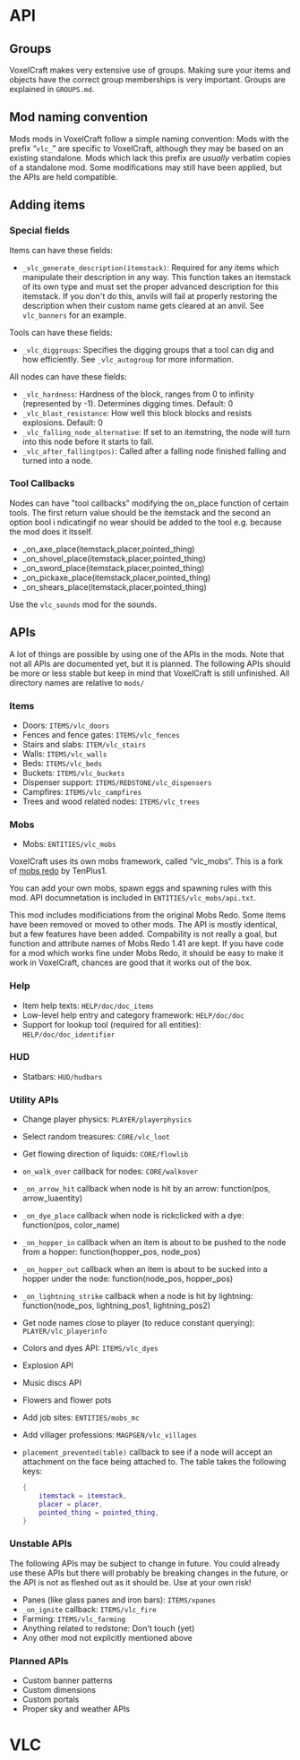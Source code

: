 # API
## Groups
VoxelCraft makes very extensive use of groups. Making sure your items and
objects have the correct group memberships is very important. Groups are
explained in `GROUPS.md`.

## Mod naming convention
Mods mods in VoxelCraft follow a simple naming convention: Mods with the prefix
“`vlc_`” are specific to VoxelCraft, although they may be based on an existing
standalone. Mods which lack this prefix are *usually* verbatim copies of a
standalone mod. Some modifications may still have been applied, but the APIs are
held compatible.

## Adding items
### Special fields
Items can have these fields:

* `_vlc_generate_description(itemstack)`: Required for any items which
  manipulate their description in any way. This function takes an itemstack of
  its own type and must set the proper advanced description for this itemstack.
  If you don't do this, anvils will fail at properly restoring the description
  when their custom name gets cleared at an anvil. See `vlc_banners` for an
  example.

Tools can have these fields:

* `_vlc_diggroups`: Specifies the digging groups that a tool can dig and how
  efficiently. See `_vlc_autogroup` for more information.

All nodes can have these fields:

* `_vlc_hardness`: Hardness of the block, ranges from 0 to infinity (represented
  by -1). Determines digging times. Default: 0
* `_vlc_blast_resistance`: How well this block blocks and resists explosions.
  Default: 0
* `_vlc_falling_node_alternative`: If set to an itemstring, the node will turn
  into this node before it starts to fall.
* `_vlc_after_falling(pos)`: Called after a falling node finished falling and
  turned into a node.

### Tool Callbacks
Nodes can have "tool callbacks" modifying the on_place function of certain tools.
The first return value should be the itemstack and the second an option bool
i ndicatingif no wear should be added to the tool e.g. because the mod does it
itsself.

* _on_axe_place(itemstack,placer,pointed_thing)
* _on_shovel_place(itemstack,placer,pointed_thing)
* _on_sword_place(itemstack,placer,pointed_thing)
* _on_pickaxe_place(itemstack,placer,pointed_thing)
* _on_shears_place(itemstack,placer,pointed_thing)

Use the `vlc_sounds` mod for the sounds.

## APIs
A lot of things are possible by using one of the APIs in the mods. Note that not
all APIs are documented yet, but it is planned. The following APIs should be
more or less stable but keep in mind that VoxelCraft is still unfinished. All
directory names are relative to `mods/`

### Items
* Doors: `ITEMS/vlc_doors`
* Fences and fence gates: `ITEMS/vlc_fences`
* Stairs and slabs: `ITEM/vlc_stairs`
* Walls: `ITEMS/vlc_walls`
* Beds: `ITEMS/vlc_beds`
* Buckets: `ITEMS/vlc_buckets`
* Dispenser support: `ITEMS/REDSTONE/vlc_dispensers`
* Campfires: `ITEMS/vlc_campfires`
* Trees and wood related nodes: `ITEMS/vlc_trees`

### Mobs
* Mobs: `ENTITIES/vlc_mobs`

VoxelCraft uses its own mobs framework, called “vlc_mobs”.
This is a fork of [mobs redo](https://codeberg.org/tenplus1/mobs_redo) by TenPlus1.

You can add your own mobs, spawn eggs and spawning rules with this mod. API
documnetation is included in `ENTITIES/vlc_mobs/api.txt`.

This mod includes modificiations from the original Mobs Redo. Some items have
been removed or moved to other mods. The API is mostly identical, but a few
features have been added. Compability is not really a goal, but function and
attribute names of Mobs Redo 1.41 are kept. If you have code for a mod which
works fine under Mobs Redo, it should be easy to make it work in VoxelCraft,
chances are good that it works out of the box.

### Help
* Item help texts: `HELP/doc/doc_items`
* Low-level help entry and category framework: `HELP/doc/doc`
* Support for lookup tool (required for all entities): `HELP/doc/doc_identifier`

### HUD
* Statbars: `HUD/hudbars`

### Utility APIs
* Change player physics: `PLAYER/playerphysics`
* Select random treasures: `CORE/vlc_loot`
* Get flowing direction of liquids: `CORE/flowlib`
* `on_walk_over` callback for nodes: `CORE/walkover`
* `_on_arrow_hit` callback when node is hit by an arrow: function(pos, arrow_luaentity)
* `_on_dye_place` callback when node is rickclicked with a dye: function(pos, color_name)
* `_on_hopper_in` callback when an item is about to be pushed to the node from a hopper: function(hopper_pos, node_pos)
* `_on_hopper_out` callback when an item is about to be sucked into a hopper under the node: function(node_pos, hopper_pos)
* `_on_lightning_strike` callback when a node is hit by lightning: function(node_pos, lightning_pos1, lightning_pos2)
* Get node names close to player (to reduce constant querying):
  `PLAYER/vlc_playerinfo`
* Colors and dyes API: `ITEMS/vlc_dyes`
* Explosion API
* Music discs API
* Flowers and flower pots
* Add job sites: `ENTITIES/mobs_mc`
* Add villager professions: `MAGPGEN/vlc_villages`
* `placement_prevented(table)` callback to see if a node will accept an attachment on the face being attached to. The table takes the following keys:

	```lua
	{
		itemstack = itemstack,
		placer = placer,
		pointed_thing = pointed_thing,
	}
	```

### Unstable APIs
The following APIs may be subject to change in future. You could already use
these APIs but there will probably be breaking changes in the future, or the API
is not as fleshed out as it should be. Use at your own risk!

* Panes (like glass panes and iron bars): `ITEMS/xpanes`
* `_on_ignite` callback: `ITEMS/vlc_fire`
* Farming: `ITEMS/vlc_farming`
* Anything related to redstone: Don't touch (yet)
* Any other mod not explicitly mentioned above

### Planned APIs
* Custom banner patterns
* Custom dimensions
* Custom portals
* Proper sky and weather APIs
# VLC
